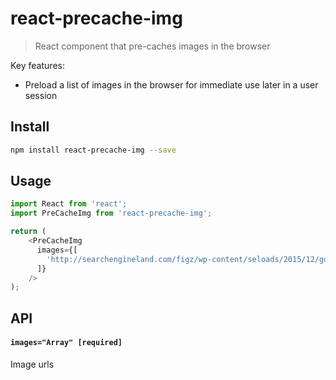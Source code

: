 react-precache-img
================

> React component that pre-caches images in the browser

Key features:

- Preload a list of images in the browser for immediate use later in a user session


Install
-------

```bash
npm install react-precache-img --save
```

Usage
-------

```js
import React from 'react';
import PreCacheImg from 'react-precache-img';

return (
    <PreCacheImg
      images={[
        'http://searchengineland.com/figz/wp-content/seloads/2015/12/google-amp-fast-speed-travel-ss-1920.jpg', 'https://upload.wikimedia.org/wikipedia/commons/6/62/Starsinthesky.jpg'
      ]}
    />
);
```


API
---
#### `images="Array" [required]`

Image urls
